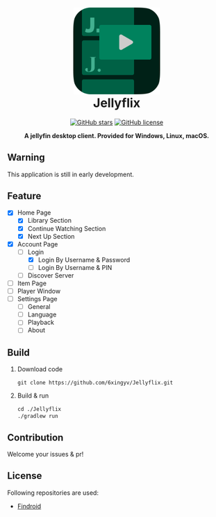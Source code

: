 <!--suppress HtmlDeprecatedAttribute -->
<br />

<div align="center">
    <img src="artworks/logo.png" alt="Logo" style="width: 200px; height: 200px"/>
</div>

<h1 align="center" style="margin-top: 0;">Jellyflix</h1>

<div align="center">

[![GitHub stars](https://img.shields.io/github/stars/6xingyv/Jellyflix)](https://github.com/6xingyv/Jellyflix/stargazers)
[![GitHub license](https://img.shields.io/github/license/6xingyv/Jellyflix)](https://github.com/6xingyv/Jellyflix/blob/master/LICENSE)

</div>

<div align="center">

**A jellyfin desktop client. Provided for Windows, Linux, macOS.**

</div>

## Warning

This application is still in early development.

## Feature

* [X] Home Page
    * [X] Library Section
    * [X] Continue Watching Section
    * [X] Next Up Section
* [X] Account Page
    * [ ] Login
        * [X] Login By Username & Password
        * [ ] Login By Username & PIN
    * [ ] Discover Server
* [ ] Item Page
* [ ] Player Window
* [ ] Settings Page
    * [ ] General
    * [ ] Language
    * [ ] Playback
    * [ ] About

## Build

1. Download code
    ```shell
    git clone https://github.com/6xingyv/Jellyflix.git
    ```
2. Build & run
    ```shell
    cd ./Jellyflix
    ./gradlew run
    ```

## Contribution

Welcome your issues & pr!

## License

Following repositories are used:

* [Findroid](https://github.com/jarnedemeulemeester/findroid)